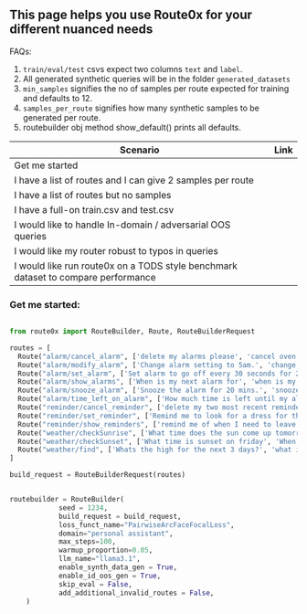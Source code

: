 ## This page helps you use Route0x for your different nuanced needs

FAQs:
1. `train/eval/test` csvs expect two columns `text` and `label`.
2. All generated synthetic queries will be in the folder `generated_datasets`
3. `min_samples` signifies the no of samples per route expected for training and defaults to 12.
4. `samples_per_route` signifies how many synthetic samples to be generated per route.
4. routebuilder obj method show_default() prints all defaults.


| Scenario | Link |
|---------------|----------|
|Get me started |  |
|I have a list of routes and I can give 2 samples per route |  |
|I have a list of routes but no samples |  |
|I have a full-on train.csv and test.csv  |  |
|I would like to handle In-domain / adversarial OOS queries  |  |
|I would like my router robust to typos in queries |  |
|I would like run route0x on a TODS style benchmark dataset to compare performance |  |


### Get me started:

```python

from route0x import RouteBuilder, Route, RouteBuilderRequest

routes = [
  Route("alarm/cancel_alarm", ['delete my alarms please', 'cancel oven alarm']),
  Route("alarm/modify_alarm", ['Change alarm setting to 5am.', 'change my 5am alarm to 6am please']),
  Route("alarm/set_alarm", ['Set alarm to go off every 30 seconds for 20 minutes', 'Set alarm every 3 minutes for 20 minutes.']),
  Route("alarm/show_alarms", ['When is my next alarm for', 'when is my alarm going to go off']),
  Route("alarm/snooze_alarm", ['Snooze the alarm for 20 mins.', 'snooze all the alarms']),
  Route("alarm/time_left_on_alarm", ['How much time is left until my alarm rings?', 'How much time do I have left on my alarm?']),
  Route("reminder/cancel_reminder", ['delete my two most recent reminders', 'Clear all reminders for this weekend']),
  Route("reminder/set_reminder", ['Remind me to look for a dress for the wedding on Friday', 'Remind me to get dog food at 4:30 pm']),
  Route("reminder/show_reminders", ['remind me of when I need to leave for my flight on Friday', 'Show my Reminders every 30 minutes until I swipe them as done']),
  Route("weather/checkSunrise", ['What time does the sun come up tomorrow', 'what time is sunrise tomorrow']),
  Route("weather/checkSunset", ['What time is sunset on friday', 'When does the sun set today?']),
  Route("weather/find", ['Whats the high for the next 3 days?', 'what is the temperature high and low for today'])
]

build_request = RouteBuilderRequest(routes)


routebuilder = RouteBuilder(
            seed = 1234,
            build_request = build_request,
            loss_funct_name="PairwiseArcFaceFocalLoss",
            domain="personal assistant",
            max_steps=100,
            warmup_proportion=0.05,
            llm_name="llama3.1",
            enable_synth_data_gen = True,
            enable_id_oos_gen = True,
            skip_eval = False,
            add_additional_invalid_routes = False,
    )
```
